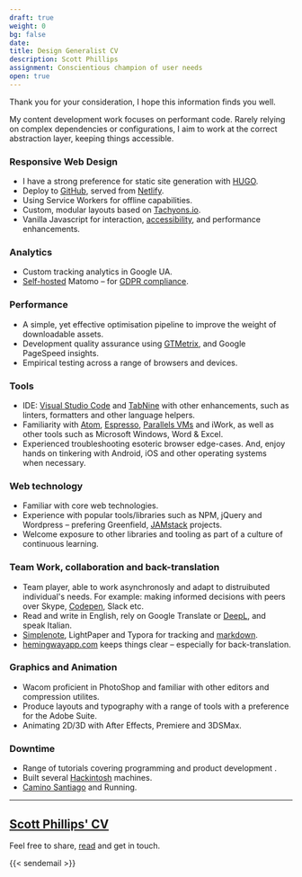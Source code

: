 ```yaml
---
draft: true
weight: 0
bg: false
date:
title: Design Generalist CV
description: Scott Phillips
assignment: Conscientious champion of user needs
open: true
---
```


Thank you for your consideration, I hope this information finds you well.

My content development work focuses on performant code. Rarely relying on complex dependencies or configurations, I aim to work at the correct abstraction layer, keeping things&nbsp;accessible.

### Responsive Web Design

*   I have a strong preference for static site generation with [HUGO](https://gohugo.io/).
*   Deploy to [GitHub](https://github.com/inspiredlabs/), served from [Netlify](https://app.netlify.com/teams/inspiredlabs/sites/).
*   Using Service Workers for offline capabilities.
*   Custom, modular layouts based on [Tachyons.io](https://tachyons.io/). <!--using [TLDR](https://tachyons-tldr.now.sh/)-->
*   Vanilla Javascript for interaction, [accessibility](https://codepen.io/inspiredlabs/pen/BgYooY), and performance enhancements<!-- –&nbsp;such as offline functionality-->.

### Analytics

*   Custom tracking analytics in Google UA.
*   [Self-hosted](https://matomo.org/gdpr/https://analytics.inspiredlabs.co.uk/) Matomo –&nbsp;for [GDPR compliance](https://matomo.org/gdpr/).

### Performance

*   A simple, yet effective optimisation pipeline to improve the weight of downloadable assets. <!-- Including [UnCSS](https://uncss-online.com/).-->
*   Development quality assurance using [GTMetrix](https://gtmetrix.com/), and Google PageSpeed&nbsp;insights. <!-- and webpagetest: https://www.webpagetest.org/-->
*   Empirical testing across a range of browsers and&nbsp;devices.

<!-- ### SEO -->

<!-- https://gtmetrix.com (84% @27.11.2019) -->
<!-- https://testmysite.io (99% @27.11.2019) -->
<!-- https://cards-dev.twitter.com/validator Lacks social signals. -->
<!-- https://freetools.seobility.net/en/seocheck (87% @27.11.2019) -->
<!-- https://search.google.com/test/mobile-friendly (!execute iFrame @27.11.2019) -->
<!-- https://moz.com/domain-analysis?site=pablowoodward.com Domain Authority: 12 -->
<!-- https://search.google.com/structured-data/testing-tool (FIXME: 55 ERRORS, 2 WARNINGS) -->
<!-- https://json-ld.org/playground/ (note: person, event, place or activity. -->


### Tools

*   IDE: [Visual Studio Code](https://code.visualstudio.com/docs/setup/mac) and [TabNine](https://www.tabnine.com/) with other enhancements, such as linters, formatters and other language helpers.
*   Familiarity with [Atom](https://atom.io/), [Espresso](https://www.espressoapp.com/), <!--[Brackets](http://brackets.io/)--> [Parallels VMs](https://www.parallels.com/products/desktop/) and iWork, as well as other tools such as Microsoft Windows, Word &&nbsp;Excel.
*   Experienced troubleshooting esoteric browser edge-cases. And, enjoy hands on tinkering with Android, iOS and other operating systems when&nbsp;necessary.

### Web technology

*   Familiar with core web technologies.
*   Experience with popular tools/libraries such as NPM, jQuery and Wordpress – prefering Greenfield, [JAMstack](https://www.netlify.com/jamstack/) projects.
*   Welcome exposure to other libraries and tooling as part of a culture of continuous&nbsp;learning.

### Team Work, collaboration and back-translation

*   Team player, able to work asynchronosly and adapt to distruibuted individual's needs. For example: making informed decisions with peers over Skype, [Codepen](https://codepen.io/inspiredlabs), Slack&nbsp;etc. <!--StackOverFlow, Zoom-->
*   Read and write in English, rely on Google Translate or [DeepL](https://www.deepl.com/translator), and speak&nbsp;Italian.
*   [Simplenote](https://simplenote.com/help/#markdown), LightPaper and Typora for tracking and [markdown](https://www.browserling.com/tools/html-to-markdown).
*   [hemingwayapp.com](https://hemingwayapp.com) keeps things clear –&nbsp;especially for back-translation.

### Graphics and Animation

*   Wacom proficient in PhotoShop and familiar with other editors and compression utilites.
*   Produce layouts and typography with a range of tools with a preference for the Adobe Suite.
*   Animating 2D/3D with After Effects, Premiere and 3DSMax.
<!-- *   Other creative packages inc. , CorelDRAW, FontForge, FontExplorerPro, Bridge, XnView, Rhinoceros, Maxon C4D and Maya. -->



### Downtime

*   Range of&nbsp;tutorials covering programming and product development <!--scaleable AI, Python and OpenCV-->.
*   Built several [Hackintosh](https://codepen.io/inspiredlabs/post/upcycling) machines.
*   [Camino Santiago](https://duckduckgo.com/?q=camino+de+santiago) and Running.

* * *

## [Scott Phillips' CV](https://inspiredlabs.co.uk/cv/interaction-designer-scott-phillips-cv-2020.pdf)
Feel free to share, [read](https://inspiredlabs.co.uk/cv/interaction-designer-scott-phillips-cv-2020.pdf) and get in&nbsp;touch.

{{< sendemail >}}






<!--{{/* < contact > */}}



Clients are mainly technical service agencies that require working prototypes, or turn-key website design and content delivery. Examples not limited to:

*   [Vaultarch](https://vaultarch.com/information). A multi award winning Legal-tech startup protecting valuables.
*   Travel Tours & Guided Trips for [National Geographic](https://inspiredlabs.co.uk/j/) Expeditions.
*   Locality. A data entry and sanitisation platform that outputs a JSON API for an estate agent.
*   [3Si](https://inspiredlabs.co.uk/3-si.com). A software house selling web and desktop client CRM products.

I’m familiar with core web technologies and have experience with popular libraries and tooling such as NPM, jQuery and Wordpress – prefering Greenfield, [JAMstack](https://www.netlify.com/jamstack/) projects.

My background is actually in visual communication. Although I’d built websites prior to 2008, I aimed to be part of the mobile web as that took off. I’m happy to show you [bits-and-bobs](https://inspiredlabs.co.uk/design-generalist.html) that include graphic design, typefaces, 3D graphics, animation, design systems and templates leading to the present, as a developer.

*   , and  Ubuntu, Mint and Debian builds

Again, thanks for thinking of me, I welcome inquires and aim to be as flexible as possible.



-->
